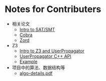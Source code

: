 # Notes for Contributers

- 相关论文
  - [Intro to SAT/SMT](papers/smt-intro.pdf)
  - [Cobra](papers/cobra.pdf)
  - [Zord](papers/zord.pdf)
- Z3
  - [Intro to Z3 and UserPropagator](http://theory.stanford.edu/~nikolaj/z3navigate.html)
  - [UserPropagator C++ API](https://z3prover.github.io/api/html/classz3_1_1user__propagator__base.html)
  - [Example](https://github.com/Z3Prover/z3/tree/master/examples/userPropagator)
- 项目中的算法、数据结构等
  - [algo-details.pdf](assets/algo-details.pdf)
